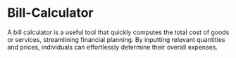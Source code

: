 # Bill-Calculator
A bill calculator is a useful tool that quickly computes the total cost of goods or services, streamlining financial planning. By inputting relevant quantities and prices, individuals can effortlessly determine their overall expenses.
